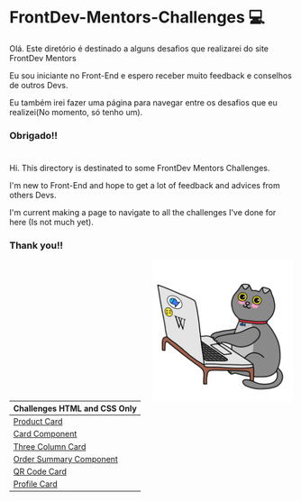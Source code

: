 # FrontDev-Mentors-Challenges 💻

<p> Olá. Este diretório é destinado a alguns desafios que realizarei do site FrontDev Mentors</p>
<p> Eu sou iniciante no Front-End e espero receber muito feedback e conselhos de outros Devs. </p>
<p> Eu também irei fazer uma página para navegar entre os desafios que eu realizei(No momento, só tenho um). </p>

### Obrigado!!
# 
<p> Hi. This directory is destinated to some FrontDev Mentors Challenges.</p>
<p> I'm new to Front-End and hope to get a lot of feedback and advices from others Devs. </p>
<p> I'm current making a page to navigate to all the challenges I've done for here (Is not much yet). </p>

### Thank you!!
[<img src="https://github.com/HawkEyeB/FrontDev-Mentors-Challenges/blob/main/Cat.gif" width="250" align = "right"/>](https://github.com/HawkEyeB/FrontDev-Mentors-Challenges/blob/main/Cat.gif)

|**Challenges HTML and CSS Only**|
|:-------------------------------|
|[Product Card](https://hawkeyeb.github.io/FrontDev-Mentors-Challenges/Product_Card)|
|[Card Component](https://hawkeyeb.github.io/FrontDev-Mentors-Challenges/Card-Component)|
|[Three Column Card](https://hawkeyeb.github.io/FrontDev-Mentors-Challenges/Three-Column-Card)|
|[Order Summary Component](https://hawkeyeb.github.io/FrontDev-Mentors-Challenges/Order-Summary-Component-Card)|
|[QR Code Card](https://hawkeyeb.github.io/FrontDev-Mentors-Challenges/QR-Code-Card)|
|[Profile Card](https://hawkeyeb.github.io/FrontDev-Mentors-Challenges/Profile-Card-Component)|





